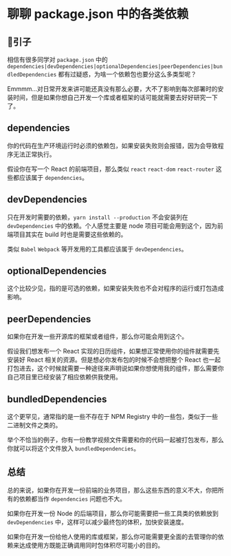 # 聊聊 package.json 中的各类依赖

## 引子
相信有很多同学对 `package.json` 中的 `dependencies|devDependencies|optionalDependencies|peerDependencies|bundledDependencies` 都有过疑惑，为啥一个依赖包也要分这么多类型呢？  

Emmmm...对日常开发来讲可能还真没有那么必要，大不了影响到每次部署时的安装时间，但是如果你想自己开发一个库或者框架的话可能就需要去好好研究一下了。

## dependencies
你的代码在生产环境运行时必须的依赖包，如果安装失败则会报错，因为会导致程序无法正常执行。  

假设你在写一个 React 的前端项目，那么类似 `react` `react-dom` `react-router` 这些都应该属于 `dependencies`。

## devDependencies
只在开发时需要的依赖，`yarn install --production` 不会安装列在 `devDependencies` 中的依赖。个人感觉主要是 node 项目可能会用到这个，因为前端项目其实在 build 时也是需要这些依赖的。  

类似 `Babel` `Webpack` 等开发用的工具都应该属于 `devDependencies`。

## optionalDependencies
这个比较少见，指的是可选的依赖，如果安装失败也不会对程序的运行或打包造成影响。

## peerDependencies
如果你在开发一些开源库的框架或者组件，那么你可能会用到这个。  

假设我们想发布一个 React 实现的日历组件，如果想正常使用你的组件就需要先安装好 React 相关的资源。但是想必你发布包的时候不会想把整个 React 也一起打包进去，这个时候就需要一种途径来声明说如果你想使用我的组件，那么需要你自己项目里已经安装了相应依赖供我使用。

## bundledDependencies
这个更罕见，通常指的是一些不存在于 NPM Registry 中的一些包，类似于一些二进制文件之类的。  

举个不恰当的例子，你有一份教学视频文件需要和你的代码一起被打包发布，那么你就可以将这个文件放入 `bundledDependencies`。
  
## 总结
总的来说，如果你在开发一份前端的业务项目，那么这些东西的意义不大，你把所有的依赖都当作 `dependencies` 问题也不大。  

如果你在开发一份 Node 的后端项目，那么你可能需要把一些工具类的依赖放到 `devDependencies` 中，这样可以减少最终包的体积，加快安装速度。  

如果你在开发一份给他人使用的库或框架，那么你可能需要更全面的去管理你的依赖来达成使用方既能正确调用同时包体积尽可能小的目的。
